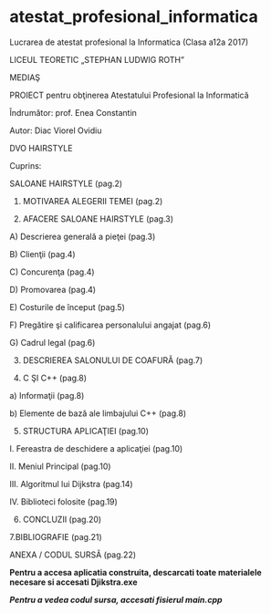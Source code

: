 # atestat_profesional_informatica
Lucrarea de atestat profesional la Informatica (Clasa a12a 2017)

LICEUL TEORETIC „STEPHAN LUDWIG ROTH”

MEDIAŞ

PROIECT pentru obţinerea Atestatului Profesional la Informatică


Îndrumător: prof. Enea Constantin


Autor: Diac Viorel Ovidiu


DVO HAIRSTYLE


Cuprins:


SALOANE HAIRSTYLE	(pag.2)

1. MOTIVAREA ALEGERII TEMEI	(pag.2)

2. AFACERE SALOANE HAIRSTYLE	(pag.3)

A)	Descrierea generală a pieţei	(pag.3)

B)	Clienţii	(pag.4)

C)	Concurenţa	(pag.4)

D)	Promovarea	(pag.4)

E)	Costurile de început	(pag.5)

F)	Pregătire şi calificarea personalului angajat	(pag.6)

G)	Cadrul legal	(pag.6)

3. DESCRIEREA SALONULUI DE COAFURĂ	(pag.7)

4. C ŞI C++	(pag.8)

a)	Informaţii	(pag.8)

b)	Elemente de bază ale limbajului C++	(pag.8)

5. STRUCTURA APLICAŢIEI	 (pag.10)

I.	Fereastra de deschidere a aplicaţiei	(pag.10)

II.	Meniul Principal	(pag.10)

III.	Algoritmul lui Dijkstra	(pag.14)

IV.	Biblioteci folosite	(pag.19)

6. CONCLUZII	(pag.20)


7.BIBLIOGRAFIE	(pag.21)

ANEXA / CODUL SURSĂ	(pag.22)

**Pentru a accesa aplicatia construita, descarcati toate materialele necesare si accesati Djikstra.exe**

***Pentru a vedea codul sursa, accesati fisierul main.cpp***
